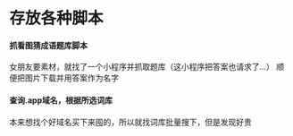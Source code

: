# 存放各种脚本

#### 抓看图猜成语题库脚本

女朋友要素材，就找了一个小程序并抓取题库（这小程序把答案也请求了...）
顺便把图片下载并用答案作为名字


#### 查询.app域名，根据所选词库

本来想找个好域名买下来囤的，所以就找词库批量搜下，但是发现好贵
